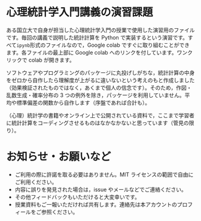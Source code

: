 # 心理統計学入門講義の演習課題

ある国立大で自身が担当した心理統計学入門の授業で使用した演習用のファイルです。毎回の講義で説明した統計計算を Python で実装するという演習です。すべて`ipynb`形式のファイルなので，Google colab ですぐに取り組むことができます。各ファイルの最上部に Google colab へのリンクを付しています。ワンクリックで colab が開きます。

ソフトウェアやプログラミングのパッケージに丸投げしがちな，統計計算の中身をゼロから自作したら理解度が上がるに違いないという考えのもと作成しました（効果検証されたものではなく，あくまで個人の信念です）。そのため，作図・乱数生成・確率分布の 3 つの例外を除き，パッケージを利用していません。平均や標準偏差の関数から自作します（序盤であれば合計も）。

（心理）統計学の書籍やオンライン上で公開されている資料で，ここまで学習者に統計計算をコーディングさせるものはなかなかないと思っています（管見の限り）。

# お知らせ・お願いなど

- ご利用の際に許諾を取る必要はありません。MIT ライセンスの範囲で自由にご利用ください。
- 内容に誤りを発見された場合は，issue やメールなどでご連絡ください。
- その他フィードバックもいただけると大変幸いです。
- 授業資料もご一報いただければ共有します。連絡先は本アカウントのプロフィールをご参照ください。
